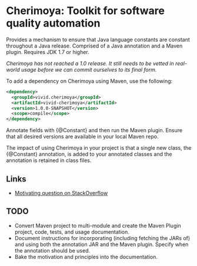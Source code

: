 # Cherimoya: Toolkit for software quality automation

Provides a mechanism to ensure that Java language constants are constant throughout a Java release.
Comprised of a Java annotation and a Maven plugin.
Requires JDK 1.7 or higher.

*Cherimoya has not reached a 1.0 release. It still needs to be vetted in real-world usage before we can commit ourselves to its final form.*

To add a dependency on Cherimoya using Maven, use the following:

```xml
<dependency>
  <groupId>vivid.cherimoya</groupId>
  <artifactId>vivid-cherimoya</artifactId>
  <version>1.0.0-SNAPSHOT</version>
  <scope>compile</scope>
</dependency>
```

Annotate fields with {@Constant} and then run the Maven plugin. Ensure that all desired versions are available in your local Maven repo.

The impact of using Cherimoya in your project is that a single new class, the {@Constant} annotation,
is added to your annotated classes and the annotation is retained in class files.

## Links

- [Motivating question on StackOverflow](https://stackoverflow.com/questions/41393794/good-practices-for-breaking-maven-build-when-specific-class-members-change-val)

## TODO

- Convert Maven project to multi-module and create the Maven Plugin project, code, tests, and usage documentation.
- Document instructions for incorporating (including fetching the JARs of) and using both the annotation JAR and the Maven plugin. Specify when the annotation should be used.
- Bake the motivation and principles into the documentation.
